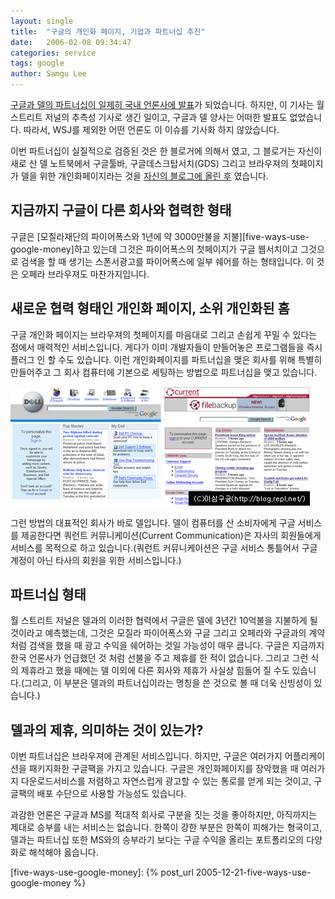 ```yaml
---
layout: single
title:  "구글의 개인화 페이지, 기업과 파트너십 추진"
date:   2006-02-08 09:34:47
categories: service
tags: google
author: Samgu Lee
---
```

[구글과 델의 파트너십이 일제히 국내 언론사에 발표](http://news.inews24.com/php/news_view.php?g_serial=190604&g_menu=020600)가 되었습니다. 하지만, 이 기사는 월 스트리트 저널의 추측성 기사로 생긴 일이고, 구글과 델 양사는 어떠한 발표도 없었습니다. 따라서, WSJ를 제외한 어떤 언론도 이 이슈를 기사화 하지 않았습니다.

이번 파트너십이 실질적으로 검증된 것은 한 블로거에 의해서 였고, 그 블로거는 자신이 새로 산 델 노트북에서 구글툴바, 구글데스크탑서치(GDS) 그리고 브라우져의 첫페이지가 델을 위한 개인화페이지라는 것을 [자신의 블로그에 올린 후](http://searchviews.com/archives/2006/01/dell_in_discree.php) 였습니다.

## 지금까지 구글이 다른 회사와 협력한 형태

구글은 [모질라재단의 파이어폭스와 1년에 약 3000만불을 지불][five-ways-use-google-money]하고 있는데 그것은 파이어폭스의 첫페이지가 구글 웹서치이고 그것으로 검색을 할 때 생기는 스폰서광고를 파이어폭스에 일부 쉐어를 하는 형태입니다. 이 것은 오페라 브라우져도 마찬가지입니다.

## 새로운 협력 형태인 개인화 페이지, 소위 개인화된 홈

구글 개인화 페이지는 브라우져의 첫페이지를 마음대로 그리고 손쉽게 꾸밀 수 있다는 점에서 매력적인 서비스입니다. 게다가 이미 개발자들이 만들어놓은 프로그램들을 즉시 플러그 인 할 수도 있습니다. 이런 개인화페이지를 파트너십을 맺은 회사를 위해 특별히 만들어주고 그 회사 컴퓨터에 기본으로 세팅하는 방법으로 파트너십을 맺고 있습니다.

![델과 쿼런트 커뮤니케이션 등 구글 개인화페이지들](/assets/personalized_pages.jpg)

그런 방법의 대표적인 회사가 바로 델입니다. 델이 컴퓨터를 산 소비자에게 구글 서비스를 제공한다면 쿼런트 커뮤니케이션(Current Communication)은 자사의 회원들에게 서비스를 목적으로 하고 있습니다.(쿼런트 커뮤니케이션은 구글 서비스 통틀어서 구글 계정이 아닌 타사의 회원을 위한 서비스입니다.)

## 파트너십 형태

월 스트리트 저널은 델과의 이러한 협력에서 구글은 델에 3년간 10억불을 지불하게 될 것이라고 예측했는데, 그것은 모질라 파이어폭스와 구글 그리고 오페라와 구글과의 계약처럼 검색을 했을 때 광고 수익을 쉐어하는 것일 가능성이 매우 큽니다. 구글은 지금까지 한국 언론사가 언급했던 것 처럼 선불을 주고 제휴를 한 적이 없습니다. 그리고 그런 식의 제휴라고 했을 때에는 델 이외에 다른 회사와 제휴가 사실상 힘들어 질 수도 있습니다.(그리고, 이 부분은 델과의 파트너십이라는 명칭을 쓴 것으로 볼 때 더욱 신빙성이 있습니다.)

## 델과의 제휴, 의미하는 것이 있는가?

이번 파트너십은 브라우져에 관계된 서비스입니다. 하지만, 구글은 여러가지 어플리케이션을 패키지화한 구글팩을 가지고 있습니다. 구글은 개인화페이지를 장악했을 때 여러가지 다운로드서비스를 저렴하고 자연스럽게 광고할 수 있는 통로를 얻게 되는 것이고, 구글팩의 배포 수단으로 사용할 가능성도 있습니다.

과감한 언론은 구글과 MS를 적대적 회사로 구분을 짓는 것을 좋아하지만, 아직까지는 제대로 승부를 내는 서비스는 없습니다. 한쪽이 강한 부분은 한쪽이 피해가는 형국이고, 델과는 파트너십 또한 MS와의 승부라기 보다는 구글 수익을 올리는 포트폴리오의 다양화로 해석해야 옳습니다.

[five-ways-use-google-money]: {% post_url 2005-12-21-five-ways-use-google-money %}